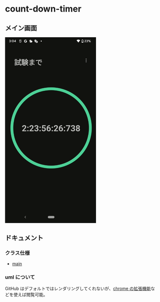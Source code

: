 # count-down-timer

## メイン画面
<img src="docs/imgs/feature.png" width=300>

## ドキュメント

### クラス仕様
- [main](docs/class/main.md)

### uml について
GitHub はデフォルトではレンダリングしてくれないが、[chrome の拡張機能](https://chrome.google.com/webstore/detail/plantuml-visualizer/ffaloebcmkogfdkemcekamlmfkkmgkcf/related?hl=ja&)などを使えば閲覧可能。
